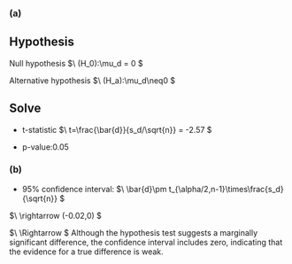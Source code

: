 ### (a)
## Hypothesis
Null hypothesis
$\ (H_0):\mu_d = 0 \$

Alternative hypothesis
$\ (H_a):\mu_d\neq0 \$

## Solve

- t-statistic
$\ t=\frac{\bar{d}}{s_d/\sqrt{n}} = -2.57 \$

- p-value:0.05

### (b)

- 95% confidence interval:
$\ \bar{d}\pm t_{\alpha/2,n-1}\times\frac{s_d}{\sqrt{n}} \$

$\ \rightarrow (-0.02,0) \$

$\ \Rightarrow \$
Although the hypothesis test suggests a marginally significant difference, the confidence interval includes zero, indicating that the evidence for a true difference is weak.
